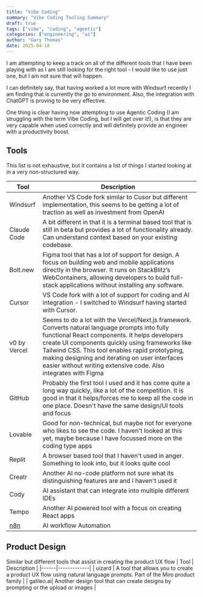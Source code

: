 ```yaml
---
title: "Vibe Coding"
summary: "Vibe Coding Tooling Summary"
draft: true
tags: ["vibe", "coding", "agentic"]
categories: ["engineering", "ai"]
author: "Gary Thomas"
date: 2025-04-18
---
```


I am attempting to keep a track on all of the different tools that I have been playing with as I am still looking for the right tool - I would like to use just one, but I am not sure that will happen.

I can definitely say, that having worked a lot more with Windsurf recently I am finding that is currently the go to environment. Also, the integration with ChatGPT is proving to be very effective.

One thing is clear having now attempting to use Agentic Coding (I am struggling with the term Vibe Coding, but I will get over it!), is that they are very capable when used correctly and will definitely provide an engineer with a productivity boost.

## Tools

This list is not exhaustive, but it contains a list of things I started looking at in a very non-structured way. 

| Tool | Description |
|------|-------------|
| Windsurf | Another VS Code fork similar to Cusor but different implementation, this seems to be getting a lot of traction as well as investment from OpenAI |
| Claude Code | A bit different in that it is a terminal based tool that is still in beta but provides a lot of functionality already. Can understand context based on your existing codebase. |
| Bolt.new | Figma tool that has a lot of support for design. A focus on building web and mobile applications directly in the browser. It runs on StackBlitz’s WebContainers, allowing developers to build full-stack applications without installing any software. |
| Cursor | VS Code fork with a lot of support for coding and AI integration - I switched to Windsurf having started with Cursor.|
|v0 by Vercel | Seems to do a lot with the Vercel/Next.js framework. Converts natural language prompts into fully functional React components. It helps developers create UI components quickly using frameworks like Tailwind CSS. This tool enables rapid prototyping, making designing and iterating on user interfaces easier without writing extensive code. Also integrates with Figma |
| GitHub | Probably the first tool I used and it has come quite a long way quickly, like a lot of the competition. It is good in that it helps/forces me to keep all the code in one place. Doesn't have the same design/UI tools and focus |
| Lovable | Good for non-technical, but maybe not for everyone who likes to see the code. I haven't looked at this yet, maybe because I have focussed more on the coding type apps |
| Replit | A browser based tool that I haven't used in anger. Something to look into, but it looks quite cool |
| Creatr | Another AI no-code platform not sure what its distinguishing features are and I haven't used it |
| Cody | AI assistant that can integrate into multiple different IDEs |
| Tempo | Another AI powered tool with a focus on creating React apps |
 [n8n](https://n8n.io/) | AI workflow Automation |

## Product Design

Similar but different tools that assist in creating the product UX flow
| Tool | Description |
|------|-------------|
| uizard | A tool that allows you to create a product UX flow using natural language prompts. Part of the Miro product family |
| galileo.ai| Another design tool that can create designs by prompting or the upload or images |